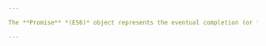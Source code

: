 ```yaml
---

The **Promise** *(ES6)* object represents the eventual completion (or failure) of an asynchronous operation and its resulting value.

---
```

